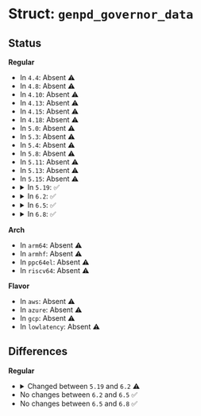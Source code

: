 # Struct: <code>genpd_governor_data</code>

## Status
<b>Regular</b>
<ul>
<li>
In <code>4.4</code>: Absent ⚠️
</li>
<li>
In <code>4.8</code>: Absent ⚠️
</li>
<li>
In <code>4.10</code>: Absent ⚠️
</li>
<li>
In <code>4.13</code>: Absent ⚠️
</li>
<li>
In <code>4.15</code>: Absent ⚠️
</li>
<li>
In <code>4.18</code>: Absent ⚠️
</li>
<li>
In <code>5.0</code>: Absent ⚠️
</li>
<li>
In <code>5.3</code>: Absent ⚠️
</li>
<li>
In <code>5.4</code>: Absent ⚠️
</li>
<li>
In <code>5.8</code>: Absent ⚠️
</li>
<li>
In <code>5.11</code>: Absent ⚠️
</li>
<li>
In <code>5.13</code>: Absent ⚠️
</li>
<li>
In <code>5.15</code>: Absent ⚠️
</li>
<li>
<details>
<summary>In <code>5.19</code>: ✅</summary>

```c
struct genpd_governor_data {
    s64 max_off_time_ns;
    bool max_off_time_changed;
    ktime_t next_wakeup;
    bool cached_power_down_ok;
    bool cached_power_down_state_idx;
};
```
</details>
</li>
<li>
<details>
<summary>In <code>6.2</code>: ✅</summary>

```c
struct genpd_governor_data {
    s64 max_off_time_ns;
    bool max_off_time_changed;
    ktime_t next_wakeup;
    ktime_t next_hrtimer;
    bool cached_power_down_ok;
    bool cached_power_down_state_idx;
};
```
</details>
</li>
<li>
<details>
<summary>In <code>6.5</code>: ✅</summary>

```c
struct genpd_governor_data {
    s64 max_off_time_ns;
    bool max_off_time_changed;
    ktime_t next_wakeup;
    ktime_t next_hrtimer;
    bool cached_power_down_ok;
    bool cached_power_down_state_idx;
};
```
</details>
</li>
<li>
<details>
<summary>In <code>6.8</code>: ✅</summary>

```c
struct genpd_governor_data {
    s64 max_off_time_ns;
    bool max_off_time_changed;
    ktime_t next_wakeup;
    ktime_t next_hrtimer;
    bool cached_power_down_ok;
    bool cached_power_down_state_idx;
};
```
</details>
</li>
</ul>
<b>Arch</b>
<ul>
<li>
In <code>arm64</code>: Absent ⚠️
</li>
<li>
In <code>armhf</code>: Absent ⚠️
</li>
<li>
In <code>ppc64el</code>: Absent ⚠️
</li>
<li>
In <code>riscv64</code>: Absent ⚠️
</li>
</ul>
<b>Flavor</b>
<ul>
<li>
In <code>aws</code>: Absent ⚠️
</li>
<li>
In <code>azure</code>: Absent ⚠️
</li>
<li>
In <code>gcp</code>: Absent ⚠️
</li>
<li>
In <code>lowlatency</code>: Absent ⚠️
</li>
</ul>

## Differences
<b>Regular</b>
<ul>
<li>
<details>
<summary>Changed between <code>5.19</code> and <code>6.2</code> ⚠️</summary>
<ul>
<li>
<b>Field added. </b>
<code>ktime_t next_hrtimer</code>
</li>
</ul>
</details>
</li>
<li>
No changes between <code>6.2</code> and <code>6.5</code> ✅
</li>
<li>
No changes between <code>6.5</code> and <code>6.8</code> ✅
</li>
</ul>
